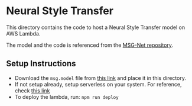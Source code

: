 # Neural Style Transfer

This directory contains the code to host a Neural Style Transfer model on AWS Lambda.

The model and the code is referenced from the [MSG-Net repository](https://github.com/StacyYang/MSG-Net).

## Setup Instructions

- Download the `msg.model` file from [this link](https://drive.google.com/drive/folders/1YcDNNTohHinVxB40Hugwxe1_OyUougs8?usp=sharing) and place it in this directory.
- If not setup already, setup serverless on your system. For reference, check [this link](https://www.serverless.com/framework/docs/providers/aws/guide/installation/)
- To deploy the lambda, run: `npm run deploy`
